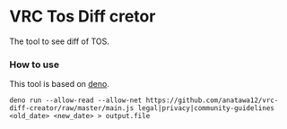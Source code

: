 # VRC Tos Diff cretor

The tool to see diff of TOS.

### How to use

This tool is based on [deno].

```
deno run --allow-read --allow-net https://github.com/anatawa12/vrc-diff-creator/raw/master/main.js legal|privacy|community-guidelines <old_date> <new_date> > output.file
```

[deno]: deno.land
